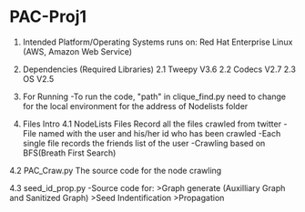 # PAC-Proj1
1. Intended Platform/Operating Systems runs on:
  Red Hat Enterprise Linux (AWS, Amazon Web Service)
  
2. Dependencies (Required Libraries)
  2.1 Tweepy V3.6
  2.2 Codecs V2.7
  2.3 OS V2.5
  
3. For Running
  -To run the code, "path" in clique_find.py need to change for the local environment for the address of Nodelists folder
  
4. Files Intro
  4.1 NodeLists Files 
  Record all the files crawled from twitter
  -File named with the user and his/her id who has been crawled
  -Each single file records the friends list of the user
  -Crawling based on BFS(Breath First Search)

  4.2 PAC_Craw.py
  The source code for the node crawling

  4.3 seed_id_prop.py
  -Source code for:
    >Graph generate (Auxilliary Graph and Sanitized Graph) 
    >Seed Indentification
    >Propagation


